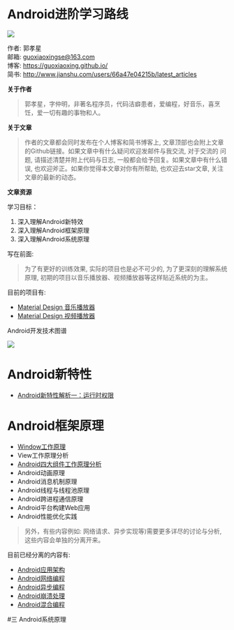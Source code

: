 # Android进阶学习路线

![](https://github.com/guoxiaoxing/android-advanced-learning-route/raw/master/art/Android进阶学习路线.png)

作者: 郭孝星  
邮箱: guoxiaoxingse@163.com  
博客: https://guoxiaoxing.github.io/  
简书: http://www.jianshu.com/users/66a47e04215b/latest_articles

**关于作者**

>郭孝星，字仲明，非著名程序员，代码洁癖患者，爱编程，好音乐，喜烹饪，爱一切有趣的事物和人。

**关于文章**

>作者的文章都会同时发布在个人博客和简书博客上, 文章顶部也会附上文章的Github链接。如果文章中有什么疑问欢迎发邮件与我交流, 对于交流的
问题, 请描述清楚并附上代码与日志, 一般都会给予回复。如果文章中有什么错误, 也欢迎斧正。如果你觉得本文章对你有所帮助, 也欢迎去star文章, 
关注文章的最新的动态。

**文章资源**

学习目标：  

1. 深入理解Android新特效
2. 深入理解Android框架原理
2. 深入理解Android系统原理

写在前面:

>为了有更好的训练效果, 实际的项目也是必不可少的, 为了更深刻的理解系统原理, 初期的项目以音乐播放器、视频播放器等这样贴近系统的为主。

目前的项目有:

- [Material Design 音乐播放器](https://github.com/guoxiaoxing/material-design-music-player)
- [Material Design 视频播放器](https://github.com/guoxiaoxing/material-design-video-player)

Android开发技术图谱

![](https://github.com/guoxiaoxing/android-advanced-learning-route/raw/master/art/安卓开发技术图谱.png)

# Android新特性

- [Android新特性解析一：运行时权限](https://github.com/guoxiaoxing/android-advanced-learning-route/blob/master/android-new-feature/doc/Android新特性解析一：运行时权限.md)

# Android框架原理

- [Window工作原理](https://github.com/guoxiaoxing/android-advanced-learning-route/tree/master/android-framework/doc/Window工作原理)
- View工作原理分析
- [Android四大组件工作原理分析](https://github.com/guoxiaoxing/android-advanced-learning-route/tree/master/android-framework/doc/Android四大组件工作原理分析)
- Android动画原理
- Android消息机制原理
- Android线程与线程池原理
- Android跨进程通信原理
- Android平台构建Web应用
- Android性能优化实践

>另外，有些内容例如: 网络请求、异步实现等)需要更多详尽的讨论与分析, 这些内容会单独的分离开来。

目前已经分离的内容有:

- [Android应用架构](https://github.com/YannanGuo/android-app-architecture)
- [Android网络编程](https://github.com/YannanGuo/android-network-programming)
- [Android异步编程](https://github.com/YannanGuo/android-asynchronous-programming)
- [Android崩溃处理](https://github.com/YannanGuo/android-app-crash-handler)
- [Android混合编程](https://github.com/YannanGuo/android-hybird-app)

#三 Android系统原理


